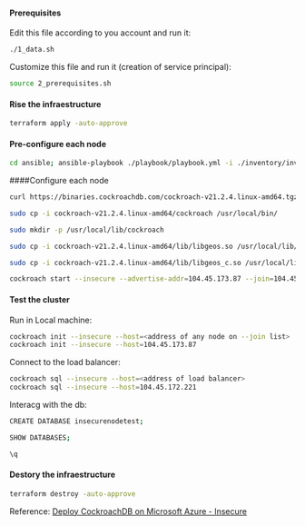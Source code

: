 
#### Prerequisites

Edit this file according to you account and run it:

```sh
./1_data.sh
```

Customize this file and run it (creation of service principal):

```sh
source 2_prerequisites.sh 
```

#### Rise the infraestructure
```sh
terraform apply -auto-approve
```

#### Pre-configure each node 
```sh
cd ansible; ansible-playbook ./playbook/playbook.yml -i ./inventory/inventory.in; cd ..
```

####Configure each node 

```sh
curl https://binaries.cockroachdb.com/cockroach-v21.2.4.linux-amd64.tgz | tar -xz

sudo cp -i cockroach-v21.2.4.linux-amd64/cockroach /usr/local/bin/

sudo mkdir -p /usr/local/lib/cockroach

sudo cp -i cockroach-v21.2.4.linux-amd64/lib/libgeos.so /usr/local/lib/cockroach/

sudo cp -i cockroach-v21.2.4.linux-amd64/lib/libgeos_c.so /usr/local/lib/cockroach/

cockroach start --insecure --advertise-addr=104.45.173.87 --join=104.45.173.87,104.45.173.84,104.45.173.65 --cache=.25 --max-sql-memory=.25 --background
```

#### Test the cluster

Run in Local machine:

```sh
cockroach init --insecure --host=<address of any node on --join list>
cockroach init --insecure --host=104.45.173.87
```

Connect to the load balancer:
```sh
cockroach sql --insecure --host=<address of load balancer>
cockroach sql --insecure --host=104.45.172.221
```

Interacg with the db:
```sh
CREATE DATABASE insecurenodetest;

SHOW DATABASES;

\q
```


<!-- ####Workload node  -->

<!-- <In process...> -->


#### Destory the infraestructure
```sh
terraform destroy -auto-approve
```


Reference: [Deploy CockroachDB on Microsoft Azure - Insecure
](https://www.cockroachlabs.com/docs/stable/deploy-cockroachdb-on-microsoft-azure-insecure.html#step-7-test-the-cluster)